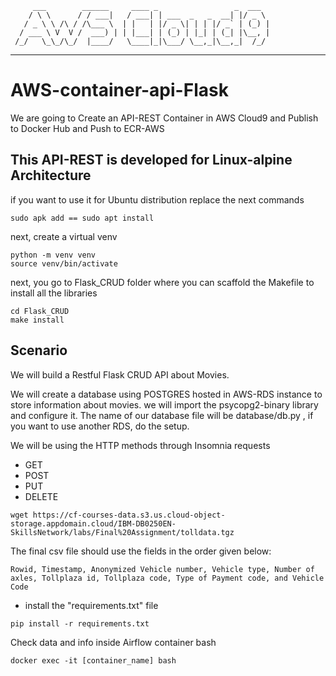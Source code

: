          ___        ______     ____ _                 _  ___  
        / \ \      / / ___|   / ___| | ___  _   _  __| |/ _ \ 
       / _ \ \ /\ / /\___ \  | |   | |/ _ \| | | |/ _` | (_) |
      / ___ \ V  V /  ___) | | |___| | (_) | |_| | (_| |\__, |
     /_/   \_\_/\_/  |____/   \____|_|\___/ \__,_|\__,_|  /_/ 
 ----------------------------------------------------------------- 


# AWS-container-api-Flask
We are going to Create an API-REST Container in AWS Cloud9 and Publish to Docker Hub and Push to ECR-AWS

## This API-REST is developed for Linux-alpine Architecture
if you want to use it for Ubuntu distribution replace the next commands
``` batch
sudo apk add == sudo apt install 
```

next, create a virtual venv
``` batch
python -m venv venv
source venv/bin/activate
```
next, you go to Flask_CRUD folder where you can scaffold the Makefile to install all the libraries
``` batch
cd Flask_CRUD
make install
```
## Scenario

We will build a Restful Flask CRUD API about Movies.

We will create a database using POSTGRES hosted in AWS-RDS instance to store information about movies. we will import the psycopg2-binary library and configure it. The name of our database file will be database/db.py , if you want to use another RDS, do the setup. 

We will be using the HTTP methods through Insomnia requests

- GET
- POST
- PUT
- DELETE



``` batch
wget https://cf-courses-data.s3.us.cloud-object-storage.appdomain.cloud/IBM-DB0250EN-SkillsNetwork/labs/Final%20Assignment/tolldata.tgz
```
The final csv file should use the fields in the order given below:

``` batch
Rowid, Timestamp, Anonymized Vehicle number, Vehicle type, Number of axles, Tollplaza id, Tollplaza code, Type of Payment code, and Vehicle Code
```

- install the "requirements.txt" file
``` batch
pip install -r requirements.txt
```

Check data and info inside Airflow container bash 
``` batch
docker exec -it [container_name] bash
```
